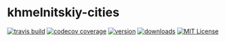 # khmelnitskiy-cities

[![travis build](https://img.shields.io/travis/vitalka18/khmelnitskiy-cities.svg)](https://travis-ci.org/vitalka18/khmelnitskiy-cities)
[![codecov coverage](https://img.shields.io/codecov/c/github/vitalka18/khmelnitskiy-cities/master.svg)](https://codecov.io/gh/vitalka18/khmelnitskiy-cities)
[![version](https://img.shields.io/github/release/vitalka18/khmelnitskiy-cities.svg)](https://github.com/vitalka18/khmelnitskiy-cities/releases)
[![downloads](https://img.shields.io/npm/dy/khmelnitskiy-cities.svg)](https://www.npmjs.com/package/khmelnitskiy-cities)
[![MIT License](https://img.shields.io/github/license/vitalka18/khmelnitskiy-cities.svg)](https://github.com/vitalka18/khmelnitskiy-cities)
